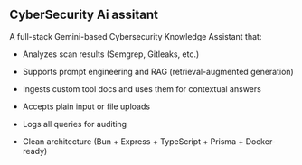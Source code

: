 ## CyberSecurity Ai assitant

A full-stack Gemini-based Cybersecurity Knowledge Assistant that:

 - Analyzes scan results (Semgrep, Gitleaks, etc.)

 - Supports prompt engineering and RAG (retrieval-augmented generation)

 - Ingests custom tool docs and uses them for contextual answers

 - Accepts plain input or file uploads

 - Logs all queries for auditing

 - Clean architecture (Bun + Express + TypeScript + Prisma +          Docker-ready)


